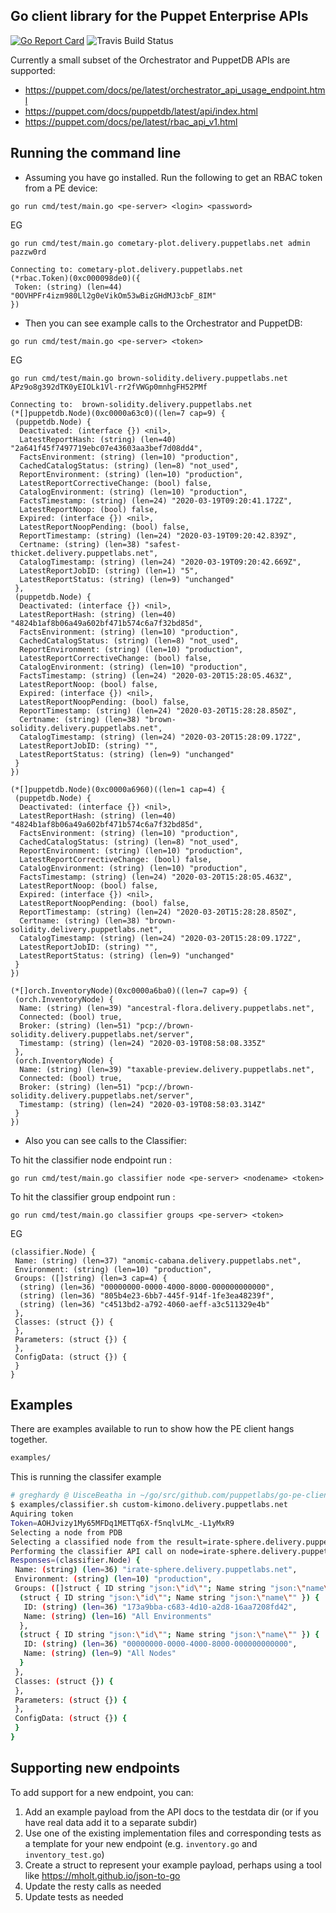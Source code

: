 ## Go client library for the Puppet Enterprise APIs

[![Go Report Card](https://goreportcard.com/badge/github.com/puppetlabs/go-pe-client)](https://goreportcard.com/report/github.com/puppetlabs/go-pe-client) ![Travis Build Status](https://travis-ci.com/puppetlabs/go-pe-client.svg?branch=master)

Currently a small subset of the Orchestrator and PuppetDB APIs are supported:
* https://puppet.com/docs/pe/latest/orchestrator_api_usage_endpoint.html
* https://puppet.com/docs/puppetdb/latest/api/index.html
* https://puppet.com/docs/pe/latest/rbac_api_v1.html

## Running the command line
* Assuming you have go installed. Run the following to get an RBAC token from a PE device:

`go run cmd/test/main.go <pe-server> <login> <password>`

EG

```
go run cmd/test/main.go cometary-plot.delivery.puppetlabs.net admin pazzw0rd

Connecting to: cometary-plot.delivery.puppetlabs.net
(*rbac.Token)(0xc000098de0)({
 Token: (string) (len=44) "0OVHPFr4izm980Ll2g0eVikOm53wBizGHdMJ3cbF_8IM"
})

```

* Then you can see example calls to the Orchestrator and PuppetDB:

`go run cmd/test/main.go <pe-server> <token>`

EG

```
go run cmd/test/main.go brown-solidity.delivery.puppetlabs.net APz9o8g392dTK0yEIOLk1Vl-rr2fVWGp0mnhgFH52PMf

Connecting to:  brown-solidity.delivery.puppetlabs.net
(*[]puppetdb.Node)(0xc0000a63c0)((len=7 cap=9) {
 (puppetdb.Node) {
  Deactivated: (interface {}) <nil>,
  LatestReportHash: (string) (len=40) "2a641f45f7497719ebc07e43603aa3bef7d08dd4",
  FactsEnvironment: (string) (len=10) "production",
  CachedCatalogStatus: (string) (len=8) "not_used",
  ReportEnvironment: (string) (len=10) "production",
  LatestReportCorrectiveChange: (bool) false,
  CatalogEnvironment: (string) (len=10) "production",
  FactsTimestamp: (string) (len=24) "2020-03-19T09:20:41.172Z",
  LatestReportNoop: (bool) false,
  Expired: (interface {}) <nil>,
  LatestReportNoopPending: (bool) false,
  ReportTimestamp: (string) (len=24) "2020-03-19T09:20:42.839Z",
  Certname: (string) (len=38) "safest-thicket.delivery.puppetlabs.net",
  CatalogTimestamp: (string) (len=24) "2020-03-19T09:20:42.669Z",
  LatestReportJobID: (string) (len=1) "5",
  LatestReportStatus: (string) (len=9) "unchanged"
 },
 (puppetdb.Node) {
  Deactivated: (interface {}) <nil>,
  LatestReportHash: (string) (len=40) "4824b1af8b06a49a602bf471b574c6a7f32bd85d",
  FactsEnvironment: (string) (len=10) "production",
  CachedCatalogStatus: (string) (len=8) "not_used",
  ReportEnvironment: (string) (len=10) "production",
  LatestReportCorrectiveChange: (bool) false,
  CatalogEnvironment: (string) (len=10) "production",
  FactsTimestamp: (string) (len=24) "2020-03-20T15:28:05.463Z",
  LatestReportNoop: (bool) false,
  Expired: (interface {}) <nil>,
  LatestReportNoopPending: (bool) false,
  ReportTimestamp: (string) (len=24) "2020-03-20T15:28:28.850Z",
  Certname: (string) (len=38) "brown-solidity.delivery.puppetlabs.net",
  CatalogTimestamp: (string) (len=24) "2020-03-20T15:28:09.172Z",
  LatestReportJobID: (string) "",
  LatestReportStatus: (string) (len=9) "unchanged"
 }
})

(*[]puppetdb.Node)(0xc0000a6960)((len=1 cap=4) {
 (puppetdb.Node) {
  Deactivated: (interface {}) <nil>,
  LatestReportHash: (string) (len=40) "4824b1af8b06a49a602bf471b574c6a7f32bd85d",
  FactsEnvironment: (string) (len=10) "production",
  CachedCatalogStatus: (string) (len=8) "not_used",
  ReportEnvironment: (string) (len=10) "production",
  LatestReportCorrectiveChange: (bool) false,
  CatalogEnvironment: (string) (len=10) "production",
  FactsTimestamp: (string) (len=24) "2020-03-20T15:28:05.463Z",
  LatestReportNoop: (bool) false,
  Expired: (interface {}) <nil>,
  LatestReportNoopPending: (bool) false,
  ReportTimestamp: (string) (len=24) "2020-03-20T15:28:28.850Z",
  Certname: (string) (len=38) "brown-solidity.delivery.puppetlabs.net",
  CatalogTimestamp: (string) (len=24) "2020-03-20T15:28:09.172Z",
  LatestReportJobID: (string) "",
  LatestReportStatus: (string) (len=9) "unchanged"
 }
})

(*[]orch.InventoryNode)(0xc0000a6ba0)((len=7 cap=9) {
 (orch.InventoryNode) {
  Name: (string) (len=39) "ancestral-flora.delivery.puppetlabs.net",
  Connected: (bool) true,
  Broker: (string) (len=51) "pcp://brown-solidity.delivery.puppetlabs.net/server",
  Timestamp: (string) (len=24) "2020-03-19T08:58:08.335Z"
 },
 (orch.InventoryNode) {
  Name: (string) (len=39) "taxable-preview.delivery.puppetlabs.net",
  Connected: (bool) true,
  Broker: (string) (len=51) "pcp://brown-solidity.delivery.puppetlabs.net/server",
  Timestamp: (string) (len=24) "2020-03-19T08:58:03.314Z"
 }
})
```

* Also you can see calls to the Classifier:

To hit the classifier node endpoint run :

`go run cmd/test/main.go classifier node <pe-server> <nodename> <token>`

To hit the classifier group endpoint run :

`go run cmd/test/main.go classifier groups <pe-server> <token>`

EG

```
(classifier.Node) {
 Name: (string) (len=37) "anomic-cabana.delivery.puppetlabs.net",
 Environment: (string) (len=10) "production",
 Groups: ([]string) (len=3 cap=4) {
  (string) (len=36) "00000000-0000-4000-8000-000000000000",
  (string) (len=36) "805b4e23-6bb7-445f-914f-1fe3ea48239f",
  (string) (len=36) "c4513bd2-a792-4060-aeff-a3c511329e4b"
 },
 Classes: (struct {}) {
 },
 Parameters: (struct {}) {
 },
 ConfigData: (struct {}) {
 }
}
```

## Examples

There are examples available to run to show how the PE client hangs together.

```bash
examples/
```

This is running the classifer example

```bash
# greghardy @ UisceBeatha in ~/go/src/github.com/puppetlabs/go-pe-client on git:classifier_node x [9:10:07]
$ examples/classifier.sh custom-kimono.delivery.puppetlabs.net
Aquiring token
Token=AOHJvizy1My65MFDq1METTq6X-f5nqlvLMc_-L1yMxR9
Selecting a node from PDB
Selecting a classified node from the result=irate-sphere.delivery.puppetlabs.net
Performing the classifier API call on node=irate-sphere.delivery.puppetlabs.net
Responses=(classifier.Node) {
 Name: (string) (len=36) "irate-sphere.delivery.puppetlabs.net",
 Environment: (string) (len=10) "production",
 Groups: ([]struct { ID string "json:\"id\""; Name string "json:\"name\"" }) (len=2 cap=4) {
  (struct { ID string "json:\"id\""; Name string "json:\"name\"" }) {
   ID: (string) (len=36) "173a9bba-c683-4d10-a2d8-16aa7208fd42",
   Name: (string) (len=16) "All Environments"
  },
  (struct { ID string "json:\"id\""; Name string "json:\"name\"" }) {
   ID: (string) (len=36) "00000000-0000-4000-8000-000000000000",
   Name: (string) (len=9) "All Nodes"
  }
 },
 Classes: (struct {}) {
 },
 Parameters: (struct {}) {
 },
 ConfigData: (struct {}) {
 }
}
```

## Supporting new endpoints

To add support for a new endpoint, you can:
1. Add an example payload from the API docs to the testdata dir (or if you have real data add it to a separate subdir)
2. Use one of the existing implementation files and corresponding tests as a template for your new endpoint (e.g. `inventory.go` and `inventory_test.go`)
3. Create a struct to represent your example payload, perhaps using a tool like https://mholt.github.io/json-to-go
4. Update the resty calls as needed
5. Update tests as needed
